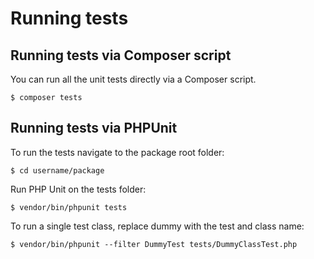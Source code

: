 # Running tests

## Running tests via Composer script

You can run all the unit tests directly via a Composer script.

```shell
$ composer tests
```

## Running tests via PHPUnit

To run the tests navigate to the package root folder:

```shell
$ cd username/package
```

Run PHP Unit on the tests folder:

```shell
$ vendor/bin/phpunit tests
```

To run a single test class, replace dummy with the test and class name:

```shell
$ vendor/bin/phpunit --filter DummyTest tests/DummyClassTest.php
```